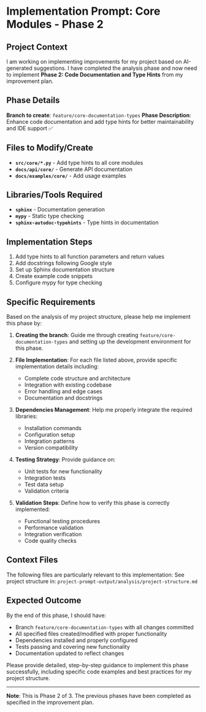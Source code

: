 # Implementation Prompt: Core Modules - Phase 2

## Project Context

I am working on implementing improvements for my project based on AI-generated suggestions. I have completed the analysis phase and now need to implement **Phase 2: Code Documentation and Type Hints** from my improvement plan.

## Phase Details

**Branch to create**: `feature/core-documentation-types`
**Phase Description**: Enhance code documentation and add type hints for better maintainability and IDE support ✅

## Files to Modify/Create

- **`src/core/*.py`** - Add type hints to all core modules
- **`docs/api/core/`** - Generate API documentation
- **`docs/examples/core/`** - Add usage examples

## Libraries/Tools Required

- **`sphinx`** - Documentation generation
- **`mypy`** - Static type checking
- **`sphinx-autodoc-typehints`** - Type hints in documentation

## Implementation Steps

1. Add type hints to all function parameters and return values
2. Add docstrings following Google style
3. Set up Sphinx documentation structure
4. Create example code snippets
5. Configure mypy for type checking

## Specific Requirements

Based on the analysis of my project structure, please help me implement this phase by:

1. **Creating the branch**: Guide me through creating `feature/core-documentation-types` and setting up the development environment for this phase.

2. **File Implementation**: For each file listed above, provide specific implementation details including:
   - Complete code structure and architecture
   - Integration with existing codebase
   - Error handling and edge cases
   - Documentation and docstrings

3. **Dependencies Management**: Help me properly integrate the required libraries:
   - Installation commands
   - Configuration setup
   - Integration patterns
   - Version compatibility

4. **Testing Strategy**: Provide guidance on:
   - Unit tests for new functionality
   - Integration tests
   - Test data setup
   - Validation criteria

5. **Validation Steps**: Define how to verify this phase is correctly implemented:
   - Functional testing procedures
   - Performance validation
   - Integration verification
   - Code quality checks

## Context Files

The following files are particularly relevant to this implementation:
See project structure in: `project-prompt-output/analysis/project-structure.md`

## Expected Outcome

By the end of this phase, I should have:
- Branch `feature/core-documentation-types` with all changes committed
- All specified files created/modified with proper functionality
- Dependencies installed and properly configured
- Tests passing and covering new functionality
- Documentation updated to reflect changes

Please provide detailed, step-by-step guidance to implement this phase successfully, including specific code examples and best practices for my project structure.

---

**Note**: This is Phase 2 of 3. The previous phases have been completed as specified in the improvement plan.
